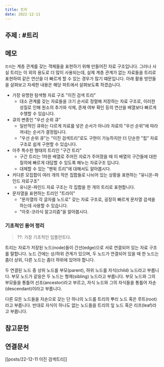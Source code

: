 ```yaml
---
title: 트리
date: 2022-12-11
---
```


## 주제 : #트리

## 메모

`트리`는 계층 관계를 갖는 객체들을 표현하기 위해 만들어진 자료 구조입니다. 그러나 사실 트리는 이 외의 용도로 더 많이 사용되는데, 실제 계층 관계가 없는 자료들을 트리로 표현하여 같은 연산을 더 빠르게 할 수 있는 경우가 많기 떄문입니다. 아래 활용 방안들을 살펴보고 자세한 내용은 해당 파트에서 살펴보도록 하겠습니다.

- 가장 유명한 탐색형 자료 구조 "이진 검색 트리"
  - 대소 관계를 갖는 자료들을 크기 순서로 정렬해 저장하는 자료 구조로, 이러한 성질로 인해 원소의 추가와 삭제, 존재 여부 확인 등의 연산을 배열보다 빠르게 수행할 수 있습니다.
- 큐의 변종인 "우선 순위 큐"
  - 일반적인 큐와는 다르게 자료를 넣은 순서가 아니라 자료의 "우선 순위"에 따라 꺼내는 순서가 결정됩니다.
  - "우선 순위 큐"는 "이진 검색트리"로도 구현이 가능하지만 더 단순한 "힙" 자료구조로 쉽게 구현할 수 있습니다.
- 아주 특수한 형태의 트리인 "구간 트리"
  - 구간 트리는 1차원 배열로 주어진 자료가 주어졌을 때 이 배열의 구간들에 대한 질의에 빠르게 대답할 수 있도록 해누는 자료구조 입니다.
  - 대체할 수 있는 "펜윅 트리"에 대해서도 알아봅시다.
- 커다른 모집합이 여러 개의 작은 집합들로 나뉘어 있는 상황을 표현하는 "유니온-파인드 자료구조"
  - 유니온-파인드 자료 구조는 각 집합을 한 개의 트리로 표현합니다.
- 문자열을 표현하는 트리인 "트라이"
  - "문자열의 각 글자를 노드로" 갖는 자료 구조로, 굉장히 빠르게 문자열 검색을 하는데 사용할 수 있습니다.
  - "아호-코라식 알고리즘"을 알아봅시다.

### 기초적인 용어 정리

> ??: 가장 기초적인 임플란트다.

트리는 자료가 저장된 노드(node)들이 간선(edge)으로 서로 연결되어 있는 자료 구조를 말합니다. 노드 간에는 상/하위 관계가 있으며, 두 노드가 연결되어 있을 때 한 노드는 좀더 상위, 다른 노드는 좀더 하위에 있어야 합니다.

두 연결된 노드 중 상위 노드를 부모(parent), 하위 노드를 자식(child) 노드라고 부릅니다. 부모 노드가 같응은 두 노드는 형제(sibling) 노드라고 부릅니다. 부모 노드와 그의 부모들을 통틀어 선조(ancestor)라고 부르고, 자식 노드와 그의 자식들을 통틀어 자손(descendant)이라고 부릅니다.

다른 모든 노드들을 자손으로 갖는 단 하나의 노드를 트리의 뿌리 노드 혹은 루트(root)라고 부릅니다. 반대로 자식이 하나도 없는 노드들을 트리의 잎 노드 혹은 리프(leaf)라고 부릅니다.

## 참고문헌

## 연결문서

[[posts/22-12-11 이진 검색트리]]
